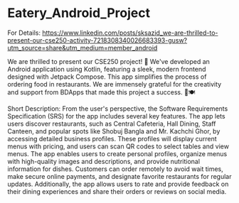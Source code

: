 # Eatery_Android_Project
For Details: https://www.linkedin.com/posts/sksazid_we-are-thrilled-to-present-our-cse250-activity-7218308340026683393-gusw?utm_source=share&utm_medium=member_android

We are thrilled to present our CSE250 project! 🎉
We've developed an Android application using Kotlin, featuring a sleek, modern frontend designed with Jetpack Compose. This app simplifies the process of ordering food in restaurants. We are immensely grateful for the creativity and support from BDApps that made this project a success. 🙌🍽️

Short Description:
From the user's perspective, the Software Requirements Specification (SRS) for the app includes several key features. The app lets users discover restaurants, such as Central Cafeteria, Hall Dining, Staff Canteen, and popular spots like Shobuj Bangla and Mr. Kachchi Ghor, by accessing detailed business profiles. These profiles will display current menus with pricing, and users can scan QR codes to select tables and view menus. The app enables users to create personal profiles, organize menus with high-quality images and descriptions, and provide nutritional information for dishes. Customers can order remotely to avoid wait times, make secure online payments, and designate favorite restaurants for regular updates. Additionally, the app allows users to rate and provide feedback on their dining experiences and share their orders or reviews on social media.

